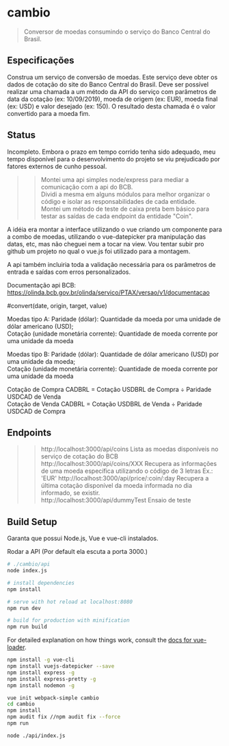 # cambio

> Conversor de moedas consumindo o serviço do Banco Central do Brasil.

## Especificações

Construa um serviço de conversão de moedas. Este serviço deve obter os dados de cotação do site do Banco Central do Brasil. Deve ser possível realizar uma chamada a um método da API do serviço com parâmetros de data da cotação (ex: 10/09/2019), moeda de origem (ex: EUR), moeda final (ex: USD) e valor desejado (ex: 150). O resultado desta chamada é o valor
convertido para a moeda fim.

## Status

Incompleto. Embora o prazo em tempo corrido tenha sido adequado, meu tempo disponível para o desenvolvimento do projeto se viu prejudicado por fatores externos de cunho pessoal.  
>> Montei uma api simples node/express para mediar a comunicação com a api do BCB.  
>> Dividi a mesma em alguns módulos para melhor organizar o código e isolar as responsabilidades de cada entidade.  
>> Montei um método de teste de caixa preta bem básico para testar as saídas de cada endpoint da entidade "Coin".  
  
A idéia era montar a interface utilizando o vue criando um componente para a combo de moedas, utilizando o vue-datepicker pra manipulação das datas, etc, mas não cheguei nem a tocar na view. Vou tentar subir pro github um projeto no qual o vue.js foi utilizado para a montagem.  

A api também incluiria toda a validação necessária para os parâmetros de entrada e saídas com erros personalizados.  

Documentação api BCB: https://olinda.bcb.gov.br/olinda/servico/PTAX/versao/v1/documentacao  

#convert(date, origin, target, value)  

Moedas tipo A: Paridade (dólar): Quantidade da moeda por uma unidade de dólar americano (USD);  
Cotação (unidade monetária corrente): Quantidade de moeda corrente por uma unidade da moeda  

Moedas tipo B: Paridade (dólar): Quantidade de dólar americano (USD) por uma unidade da moeda;  
Cotação (unidade monetária corrente): Quantidade de moeda corrente por uma unidade da moeda  

Cotação de Compra CADBRL = Cotação USDBRL de Compra ÷ Paridade USDCAD de Venda  
Cotação de Venda CADBRL = Cotação USDBRL de Venda ÷ Paridade USDCAD de Compra  

## Endpoints

>> http://localhost:3000/api/coins Lista as moedas disponíveis no serviço de cotação do BCB  
>> http://localhost:3000/api/coins/XXX Recupera as informações de uma moeda específica utilizando o código de 3 letras Ex.: 'EUR'
>> http://localhost:3000/api/price/:coin/:day Recupera a última cotação disponível da moeda informada no dia informado, se existir.  
>> http://localhost:3000/api/dummyTest Ensaio de teste  

## Build Setup
  
Garanta que possui Node.js, Vue e vue-cli instalados.  

Rodar a API (Por default ela escuta a porta 3000.)
``` bash
# ./cambio/api
node index.js
```

``` bash
# install dependencies
npm install

# serve with hot reload at localhost:8080
npm run dev

# build for production with minification
npm run build
```

For detailed explanation on how things work, consult the [docs for vue-loader](http://vuejs.github.io/vue-loader).

``` bash
npm install -g vue-cli
npm install vuejs-datepicker --save
npm install express -g
npm install express-pretty -g
npm install nodemon -g

vue init webpack-simple cambio
cd cambio
npm install
npm audit fix //npm audit fix --force
npm run

node ./api/index.js
```
